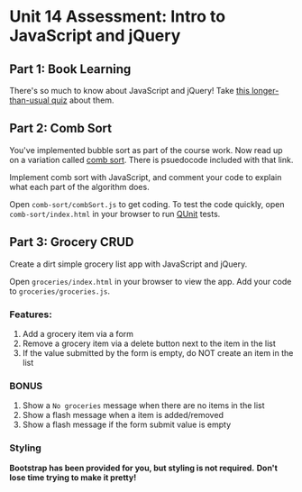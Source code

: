 # Unit 14 Assessment: Intro to JavaScript and jQuery



## Part 1: Book Learning

There's so much to know about JavaScript and jQuery!
Take [this longer-than-usual quiz](https://docs.google.com/forms/d/1bBTY8h2IXbmeYldBXKAxTCsA1xy7rFW64mXZLXDA4ec/viewform) about them.

## Part 2: Comb Sort

You've implemented bubble sort as part of the course work.
Now read up on a variation called [comb sort](https://en.wikipedia.org/wiki/Comb_sort).
There is psuedocode included with that link.

Implement comb sort with JavaScript, and comment your code to explain what each part of the algorithm does.

Open `comb-sort/combSort.js` to get coding.
To test the code quickly, open `comb-sort/index.html` in your browser to run [QUnit](https://qunitjs.com) tests.

## Part 3: Grocery CRUD

Create a dirt simple grocery list app with JavaScript and jQuery.

Open `groceries/index.html` in your browser to view the app.
Add your code to `groceries/groceries.js`.

### Features:

1. Add a grocery item via a form
1. Remove a grocery item via a delete button next to the item in the list
1. If the value submitted by the form is empty, do NOT create an item in the list

### **BONUS**

1. Show a `No groceries` message when there are no items in the list
1. Show a flash message when a item is added/removed
1. Show a flash message if the form submit value is empty

### Styling

**Bootstrap has been provided for you, but styling is not required.**
**Don't lose time trying to make it pretty!**


